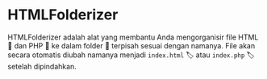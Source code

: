# HTMLFolderizer
HTMLFolderizer adalah alat yang membantu Anda mengorganisir file HTML 📄 dan PHP 🐘 ke dalam folder 📁 terpisah sesuai dengan namanya. File akan secara otomatis diubah namanya menjadi `index.html` 🏷 atau `index.php` 🏷 setelah dipindahkan.
